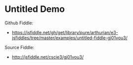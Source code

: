 # Untitled Demo

Github Fiddle:
- https://jsfiddle.net/gh/get/library/pure/arthurian/e3-jsfiddles/tree/master/examples/untitled-fiddle-gj01vou3/

Source Fiddle:
- http://jsfiddle.net/cscie3/gj01vou3/


